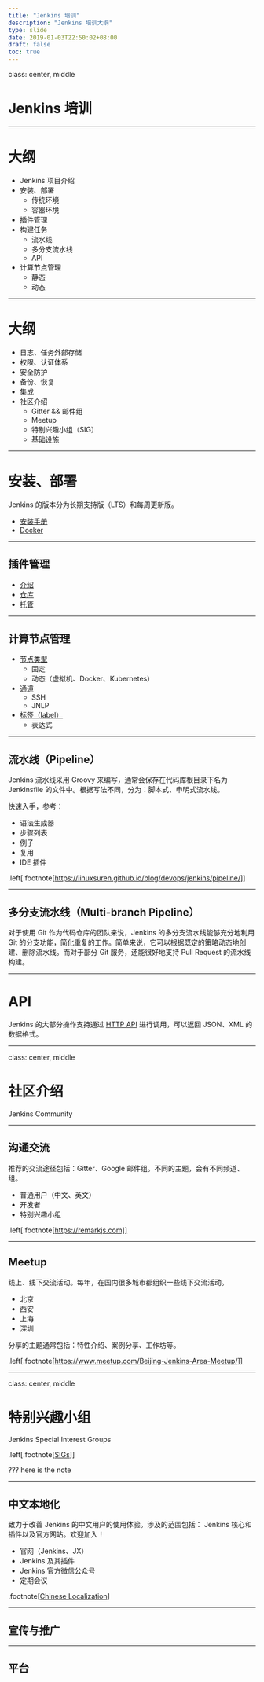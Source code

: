 ```yaml
---
title: "Jenkins 培训"
description: "Jenkins 培训大纲"
type: slide
date: 2019-01-03T22:50:02+08:00
draft: false
toc: true
---
```


class: center, middle

# Jenkins 培训

---

# 大纲

* Jenkins 项目介绍
* 安装、部署
    * 传统环境
    * 容器环境
* 插件管理
* 构建任务
    * 流水线
    * 多分支流水线
    * API
* 计算节点管理
    * 静态
    * 动态

---

# 大纲

* 日志、任务外部存储
* 权限、认证体系
* 安全防护
* 备份、恢复
* 集成
* 社区介绍
    * Gitter && 邮件组
    * Meetup
    * 特别兴趣小组（SIG）
    * 基础设施

---

# 安装、部署

Jenkins 的版本分为长期支持版（LTS）和每周更新版。

* <a href="https://jenkins.io/zh/doc/book/installing/" target="_blank">安装手册</a>
* <a href="https://hub.docker.com/r/jenkins/jenkins/" target="_blank">Docker</a>

---

## 插件管理

* <a href="https://linuxsuren.github.io/blog/devops/jenkins/jenkins-plugin/" target="_blank">介绍</a>
* <a href="https://plugins.jenkins.io/" target="_blank">仓库</a>
* <a href="https://linuxsuren.github.io/blog/devops/jenkins/basic/jenkins-host/" target="_blank">托管</a>

---

## 计算节点管理

* <a href="https://linuxsuren.github.io/blog/devops/jenkins/basic/jenkins-agent/" target="_blank">节点类型</a>
    * 固定
    * 动态（虚拟机、Docker、Kubernetes）
* 通道
    * SSH
    * JNLP 
* <a href="https://linuxsuren.github.io/blog/devops/jenkins/basic/jenkins-label/" target="_blank">标签（label）</a>
    * 表达式

---

## 流水线（Pipeline）

Jenkins 流水线采用 Groovy 来编写，通常会保存在代码库根目录下名为 Jenkinsfile 的文件中。根据写法不同，分为：脚本式、申明式流水线。

快速入手，参考：

* 语法生成器
* 步骤列表
* 例子
* 复用
* IDE 插件

.left[.footnote[https://linuxsuren.github.io/blog/devops/jenkins/pipeline/]]

---

## 多分支流水线（Multi-branch Pipeline）

对于使用 Git 作为代码仓库的团队来说，Jenkins 的多分支流水线能够充分地利用 Git 的分支功能，简化重复的工作。简单来说，它可以根据既定的策略动态地创建、删除流水线。而对于部分 Git 服务，还能很好地支持 Pull Request 的流水线构建。

---

# API

Jenkins 的大部分操作支持通过 <a href="https://linuxsuren.github.io/blog/devops/jenkins/api/" target="_blank">HTTP API</a> 进行调用，可以返回 JSON、XML 的数据格式。

---
class: center, middle

# 社区介绍
Jenkins Community

---

## 沟通交流

推荐的交流途径包括：Gitter、Google 邮件组。不同的主题，会有不同频道、组。

* 普通用户（中文、英文）
* 开发者
* 特别兴趣小组

.left[.footnote[https://remarkjs.com]]

---

## Meetup

线上、线下交流活动。每年，在国内很多城市都组织一些线下交流活动。

* 北京
* 西安
* 上海
* 深圳

分享的主题通常包括：特性介绍、案例分享、工作坊等。

.left[.footnote[https://www.meetup.com/Beijing-Jenkins-Area-Meetup/]]

---

class: center, middle

# 特别兴趣小组

Jenkins Special Interest Groups

.left[.footnote[<a href="https://jenkins.io/zh/sigs/" target="_blank">SIGs</a>]]

???
here is the note

---

## 中文本地化

致力于改善 Jenkins 的中文用户的使用体验。涉及的范围包括： Jenkins 核心和插件以及官方网站。欢迎加入！

* 官网（Jenkins、JX）
* Jenkins 及其插件
* Jenkins 官方微信公众号
* 定期会议

.footnote[<a href="https://jenkins.io/zh/sigs/chinese-localization/" target="_blank">Chinese Localization</a>]

---

## 宣传与推广

---

## 平台
